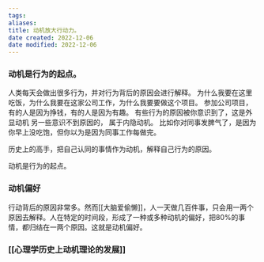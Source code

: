 ```yaml
---
tags: 
aliases: 
title: 动机放大行动力。
date created: 2022-12-06
date modified: 2022-12-06
---
```


### 动机是行为的起点。
人类每天会做出很多行为，并对行为背后的原因会进行解释。
为什么我要在这里吃饭，为什么我要在这家公司工作，为什么我要要做这个项目。
参加公司项目，有的人是因为挣钱，有的人是因为有趣。
有些行为的原因被你意识到了，这是外显动机
另一些意识不到原因的， 属于内隐动机。 比如你对同事发脾气了，是因为你早上没吃饱，但你以为是因为同事工作每做完。

历史上的高手，把自己认同的事情作为动机，解释自己行为的原因。

动机是行为的起点。


### 动机偏好

行动背后的原因非常多。然而[[大脑爱偷懒]]，人一天做几百件事，只会用一两个原因去解释。人在特定的时间段，形成了一种或多种动机的偏好，把80%的事情，都归结在一两个原因。这就是动机偏好。

### [[心理学历史上动机理论的发展]]
